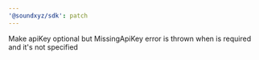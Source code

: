 ```yaml
---
'@soundxyz/sdk': patch
---
```


Make apiKey optional but MissingApiKey error is thrown when is required and it's not specified
